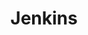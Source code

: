 ---
pid: rs273
title: Jenkins
location_transcription: Rittenhouse
coordinates: "[-75.171612660621, 39.94935862032]"
zipcode: '19103'
gen_neighborhood: Center City
neighborhood: Rittenhouse Square,Avenue of The Arts,Logan Square,Fitler Square
outside_phl: 
age: '28'
age_range: 20-29
instagram: 
image_file_name: rs_273.jpg
proposal_transcription: A pug with a Villanova jersey
topic: Animals
topic_summary: '0'
type: Other No Form
keywords_other: 
credit: Don Miller
image_labels: 
twitter: 
facebook: 
permalink: "/monuments/rs273/"
layout: item-page
---
